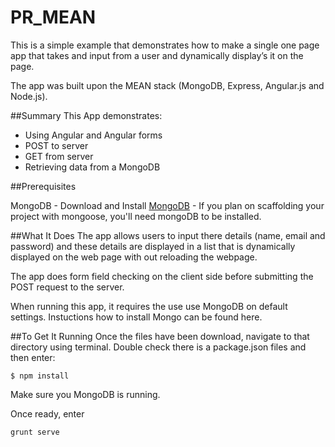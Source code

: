 PR_MEAN
=======

This is a simple example that demonstrates how to make a single one page app that takes and input from a user and dynamically display’s it on the page.

The app was built upon the MEAN stack (MongoDB, Express, Angular.js and Node.js). 

##Summary
This App demonstrates:

- Using Angular and Angular forms
- POST to server
- GET from server
- Retrieving data from a MongoDB

##Prerequisites

MongoDB - Download and Install [MongoDB](http://www.mongodb.org/) - If you plan on scaffolding your project with mongoose, you'll need mongoDB to be installed.




##What It Does
The app allows users to input there details (name, email and password) and these details are displayed in a list that is dynamically displayed on the web page with out reloading the webpage.

The app does form field checking on the client side before submitting the POST request to the server.

When running this app, it requires the use use MongoDB on default settings. Instuctions how to install Mongo can be found here.

##To Get It Running
Once the files have been download, navigate to that directory using terminal. Double check there is a package.json files and then enter:

`$ npm install`

Make sure you MongoDB is running.

Once ready, enter

`grunt serve`
